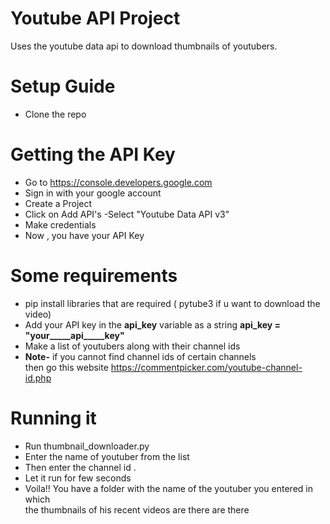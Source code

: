# Youtube API Project
Uses the youtube data api to download thumbnails of youtubers.

# Setup Guide
- Clone the repo
# Getting the API Key
 - Go to https://console.developers.google.com
 - Sign in with your google account
 - Create a Project
 - Click on Add API's
 -Select "Youtube Data API v3"
 - Make credentials
 - Now , you have your API Key
 
# Some requirements
  - pip install libraries that are required ( pytube3 if u want to download the video)
  - Add your API key in the **api_key** variable as a string **api_key = "your_____api_____key"**
  - Make a list of youtubers along with their channel ids
  - **Note-** if you cannot find channel ids of certain channels <br> then go this website https://commentpicker.com/youtube-channel-id.php 
  
# Running it 
  - Run thumbnail_downloader.py
  - Enter the name of youtuber from the list
  - Then enter the channel id .
  - Let it run for few seconds
  - Voila!! You have a folder with the name of the youtuber you entered in which <br>the thumbnails of his recent videos are there are there
 
<!--tech.shell--!>
